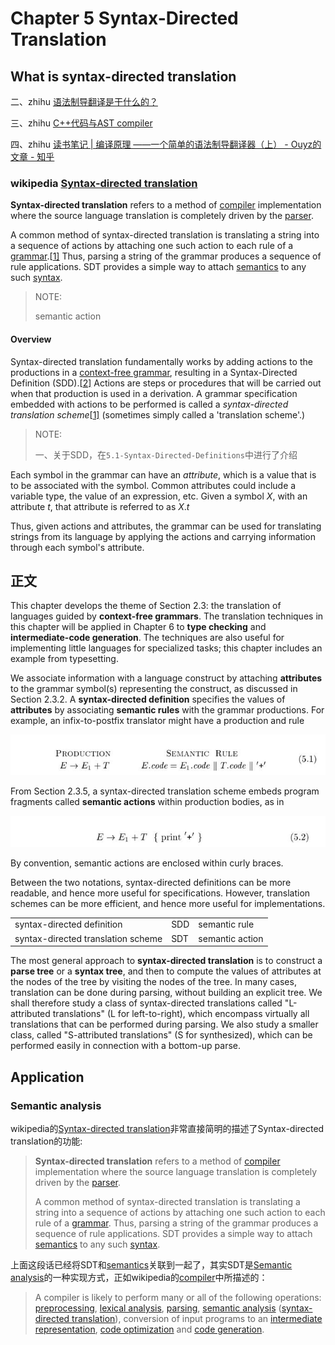 # Chapter 5 Syntax-Directed Translation



## What is syntax-directed translation



二、zhihu [语法制导翻译是干什么的？](https://www.zhihu.com/question/27594539/answer/43441044) 

三、zhihu [C++代码与AST compiler](https://zhuanlan.zhihu.com/p/599569303)

四、zhihu [读书笔记 | 编译原理 ——一个简单的语法制导翻译器（上） - Ouyz的文章 - 知乎](https://zhuanlan.zhihu.com/p/428054996) 



### wikipedia [Syntax-directed translation](https://en.wikipedia.org/wiki/Syntax-directed_translation)

**Syntax-directed translation** refers to a method of [compiler](https://en.wikipedia.org/wiki/Compiler) implementation where the source language translation is completely driven by the [parser](https://en.wikipedia.org/wiki/Parser).

A common method of syntax-directed translation is translating a string into a sequence of actions by attaching one such action to each rule of a [grammar](https://en.wikipedia.org/wiki/Grammar).[[1\]](https://en.wikipedia.org/wiki/Syntax-directed_translation#cite_note-Gurari-1) Thus, parsing a string of the grammar produces a sequence of rule applications. SDT provides a simple way to attach [semantics](https://en.wikipedia.org/wiki/Semantics) to any such [syntax](https://en.wikipedia.org/wiki/Syntax).

> NOTE:
>
> semantic action

#### Overview

Syntax-directed translation fundamentally works by adding actions to the productions in a [context-free grammar](https://en.wikipedia.org/wiki/Context-free_grammar), resulting in a Syntax-Directed Definition (SDD).[[2\]](https://en.wikipedia.org/wiki/Syntax-directed_translation#cite_note-Alfred-2) Actions are steps or procedures that will be carried out when that production is used in a derivation. A grammar specification embedded with actions to be performed is called a *syntax-directed translation scheme*[[1\]](https://en.wikipedia.org/wiki/Syntax-directed_translation#cite_note-Gurari-1) (sometimes simply called a 'translation scheme'.)

> NOTE:
>
> 一、关于SDD，在`5.1-Syntax-Directed-Definitions`中进行了介绍

Each symbol in the grammar can have an *attribute*, which is a value that is to be associated with the symbol. Common attributes could include a variable type, the value of an expression, etc. Given a symbol *X*, with an attribute *t*, that attribute is referred to as *X*.*t*

Thus, given actions and attributes, the grammar can be used for translating strings from its language by applying the actions and carrying information through each symbol's attribute.



## 正文

This chapter develops the theme of Section 2.3: the translation of languages guided by **context-free grammars**. The translation techniques in this chapter will be applied in Chapter 6 to **type checking** and **intermediate-code generation**. The techniques are also useful for implementing little languages for specialized tasks; this chapter includes an example from typesetting.

We associate information with a language construct by attaching **attributes** to the grammar symbol(s) representing the construct, as discussed in Section 2.3.2. A **syntax-directed definition** specifies the values of **attributes** by associating **semantic rules** with the grammar productions. For example, an infix-to-postfix translator might have a production and rule

![](./5.1.jpg)

From Section 2.3.5, a syntax-directed translation scheme embeds program fragments called **semantic actions** within production bodies, as in

![](./5.2.jpg)

By convention, semantic actions are enclosed within curly braces.

Between the two notations, syntax-directed definitions can be more readable, and hence more useful for specifications. However, translation schemes can be more efficient, and hence more useful for implementations.

|                                    |      |                 |
| ---------------------------------- | ---- | --------------- |
| syntax-directed definition         | SDD  | semantic rule   |
| syntax-directed translation scheme | SDT  | semantic action |

The most general approach to **syntax-directed translation** is to construct a **parse tree** or a **syntax tree**, and then to compute the values of attributes at the nodes of the tree by visiting the nodes of the tree. In many cases, translation can be done during parsing, without building an explicit tree. We shall therefore
study a class of syntax-directed translations called "L-attributed translations" (L for left-to-right), which encompass virtually all translations that can be performed during parsing. We also study a smaller class, called "S-attributed translations" (S for synthesized), which can be performed easily in connection with a bottom-up parse.



## Application



### Semantic analysis

wikipedia的[Syntax-directed translation](https://en.wikipedia.org/wiki/Syntax-directed_translation)非常直接简明的描述了Syntax-directed translation的功能:

> **Syntax-directed translation** refers to a method of [compiler](https://en.wikipedia.org/wiki/Compiler) implementation where the source language translation is completely driven by the [parser](https://en.wikipedia.org/wiki/Parser).
>
> A common method of syntax-directed translation is translating a string into a sequence of actions by attaching one such action to each rule of a [grammar](https://en.wikipedia.org/wiki/Grammar). Thus, parsing a string of the grammar produces a sequence of rule applications. SDT provides a simple way to attach [semantics](https://en.wikipedia.org/wiki/Semantics) to any such [syntax](https://en.wikipedia.org/wiki/Syntax).

上面这段话已经将SDT和[semantics](https://en.wikipedia.org/wiki/Semantics)关联到一起了，其实SDT是[Semantic analysis](https://en.wikipedia.org/wiki/Semantic_analysis_(compilers))的一种实现方式，正如wikipedia的[compiler](https://en.wikipedia.org/wiki/Compiler)中所描述的：

> A compiler is likely to perform many or all of the following operations: [preprocessing](https://en.wikipedia.org/wiki/Preprocessor), [lexical analysis](https://en.wikipedia.org/wiki/Lexical_analysis), [parsing](https://en.wikipedia.org/wiki/Parsing), [semantic analysis](https://en.wikipedia.org/wiki/Semantic_analysis_(compilers)) ([syntax-directed translation](https://en.wikipedia.org/wiki/Syntax-directed_translation)), conversion of input programs to an [intermediate representation](https://en.wikipedia.org/wiki/Intermediate_representation), [code optimization](https://en.wikipedia.org/wiki/Code_optimization) and [code generation](https://en.wikipedia.org/wiki/Code_generation_(compiler)). 

